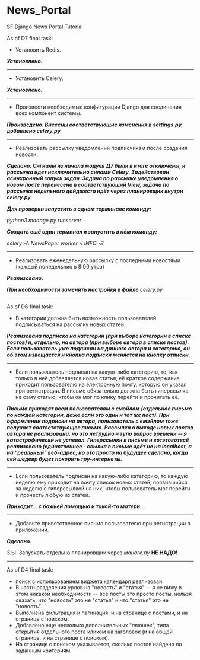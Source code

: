 # News_Portal
 SF Django News Portal Tutorial

As of D7 final task:

* Установить Redis.

***Установлено.***

****

* Установить Celery.

***Установлено.***

****

* Произвести необходимые конфигурации Django для соединения всех компонент системы.

***Произведено. Внесены соответствующие изменения в settings.py, добавлено celery.py***

****

* Реализовать рассылку уведомлений подписчикам после создания новости.

***Сделано. Сигналы из начала модуля Д7 были в итоге отключены, и рассылка идет исключительно силами Celery. Задействован асинхронный запуск задач. Задача по рассылке уведомления о новом посте перенесена в соответствующий View, задача по рассылке недельного дайджеста идёт через планировщик внутри celery.py***

***Для проверки запустить в одном терминале команду:***

*python3 manage.py runserver*

***Создать ещё один терминал и запустить в нём команду:***

*celery -A NewsPaper worker -l INFO -B* 

****

* Реализовать еженедельную рассылку с последними новостями (каждый понедельник в 8:00 утра)

***Реализовано.***

***При необходимости заменить настройки в файле*** *celery.py*


****


As of D6 final task:

* В категории должна быть возможность пользователей подписываться на рассылку новых статей.

***Реализована подписка на категории (при выборе категории в списке постов) и, отдельно, на автора (при выборе автора в списке постов). Если пользователь уже подписан на данного автора и категорию, он об этом извещается и кнопка подписки меняется на кнопку отписки.***

****

* Если пользователь подписан на какую-либо категорию, то, как только в неё добавляется новая статья, её краткое содержание приходит пользователю на электронную почту, которую он указал при регистрации. В письме обязательно должна быть гиперссылка на саму статью, чтобы он мог по клику перейти и прочитать её.

***Письма приходят всем пользователям с емэйлом (отдельное письмо по каждой категории, даже если это один и тот же пост). При оформлении подписки на автора, пользователь с емэйлом тоже получает соответствующее письмо. Рассылка о выходе новых постов автора не реализована, но это нетрудно и тупо вопрос времени -- я катастрофически не успевал. Гиперссылки в письме и вотэтовотвсё реализовано (единственное - ссылка в письме идёт не на localhost, а на "реальный" веб-адрес, но это просто на будущее сделано, когда сей шедевр будет покорять тру-интернеты.***

****

* Если пользователь подписан на какую-либо категорию, то каждую неделю ему приходит на почту список новых статей, появившийся за неделю с гиперссылкой на них, чтобы пользователь мог перейти и прочесть любую из статей.

***Приходит... с божьей помощью и такой-то матери...***

****

* Добавьте приветственное письмо пользователю при регистрации в приложении.

***Сделано.***

З.Ы. Запускать отдельно планировщик через *манаге.пу* **НЕ НАДО!**
****

As of D4 final task:

* поиск с использованием виджета календаря реализован.
* В части разделения урлов на "новость" и "статья" -- я не вижу в этом никакой необходимости -- все посты это просто посты, нельзя сказать, что "новость" это не "статья" и что "статья" это не "новость".
* Выполнена фильтрация и пагинация: и на странице с постами, и на странице с поиском.
* Добавлено еще несколько дополнительных "плюшек", типа открытия отдельного поста кликом на заголовок (и на общей странице, и на странице с поиском).
* На странице с поиском указывается, сколько постов найдено по заданным критериям.